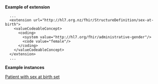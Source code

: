 
**Example of extension**

```
  ...
  <extension url="http://hl7.org.nz/fhir/StructureDefinition/sex-at-birth">
    <valueCodeableConcept>
      <coding>
        <system value="http://hl7.org/fhir/administrative-gender"/>
        <code value="female"/>
      </coding>
    </valueCodeableConcept>
  </extension>
  ...

```

**Example instances**

[Patient with sex at birth set](Patient-patient-sex-at-birth.html)